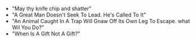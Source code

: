 - "May thy knife chip and shatter"
- "A Great Man Doesn't Seek To Lead. He's Called To It"
- "An Animal Caught In A Trap Will Gnaw Off Its Own Leg To Escape. 
what Wil You Do?"
- "When Is A Gift Not A Gift?"
